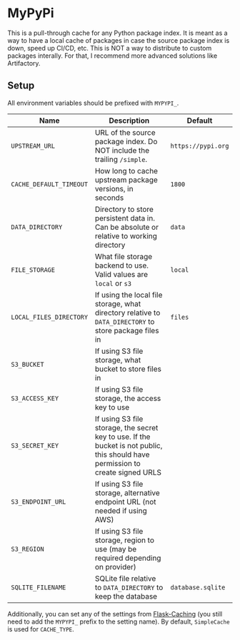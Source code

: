 # MyPyPi

This is a pull-through cache for any Python package index. It is meant as a way
to have a local cache of packages in case the source package index is down, speed
up CI/CD, etc. This is NOT a way to distribute to custom packages interally.
For that, I recommend more advanced solutions like Artifactory.

## Setup

All environment variables should be prefixed with `MYPYPI_`.

| Name                    | Description                                                                                                                     | Default            |
| ----------------------- | ------------------------------------------------------------------------------------------------------------------------------- | ------------------ |
| `UPSTREAM_URL`          | URL of the source package index. Do NOT include the trailing `/simple`.                                                         | `https://pypi.org` |
| `CACHE_DEFAULT_TIMEOUT` | How long to cache upstream package versions, in seconds                                                                         | `1800`             |
| `DATA_DIRECTORY`        | Directory to store persistent data in. Can be absolute or relative to working directory                                         | `data`             |
| `FILE_STORAGE`          | What file storage backend to use. Valid values are `local` or `s3`                                                              | `local`            |
| `LOCAL_FILES_DIRECTORY` | If using the local file storage, what directory relative to `DATA_DIRECTORY` to store package files in                          | `files`            |
| `S3_BUCKET`             | If using S3 file storage, what bucket to store files in                                                                         |                    |
| `S3_ACCESS_KEY`         | If using S3 file storage, the access key to use                                                                                 |                    |
| `S3_SECRET_KEY`         | If using S3 file storage, the secret key to use. If the bucket is not public, this should have permission to create signed URLS |                    |
| `S3_ENDPOINT_URL`       | If using S3 file storage, alternative endpoint URL (not needed if using AWS)                                                    |                    |
| `S3_REGION`             | If using S3 file storage, region to use (may be required depending on provider)                                                 |                    |
| `SQLITE_FILENAME`       | SQLite file relative to `DATA_DIRECTORY` to keep the database                                                                   | `database.sqlite`  |


Additionally, you can set any of the settings from
[Flask-Caching](https://flask-caching.readthedocs.io/en/latest/#configuring-flask-caching)
(you still need to add the `MYPYPI_` prefix to the setting name). By default,
`SimpleCache` is used for `CACHE_TYPE`.